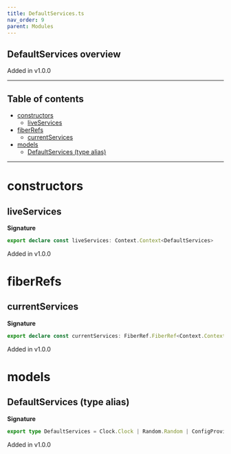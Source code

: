 ```yaml
---
title: DefaultServices.ts
nav_order: 9
parent: Modules
---
```


## DefaultServices overview

Added in v1.0.0

---

<h2 class="text-delta">Table of contents</h2>

- [constructors](#constructors)
  - [liveServices](#liveservices)
- [fiberRefs](#fiberrefs)
  - [currentServices](#currentservices)
- [models](#models)
  - [DefaultServices (type alias)](#defaultservices-type-alias)

---

# constructors

## liveServices

**Signature**

```ts
export declare const liveServices: Context.Context<DefaultServices>
```

Added in v1.0.0

# fiberRefs

## currentServices

**Signature**

```ts
export declare const currentServices: FiberRef.FiberRef<Context.Context<DefaultServices>>
```

Added in v1.0.0

# models

## DefaultServices (type alias)

**Signature**

```ts
export type DefaultServices = Clock.Clock | Random.Random | ConfigProvider.ConfigProvider | Tracer.Tracer
```

Added in v1.0.0
